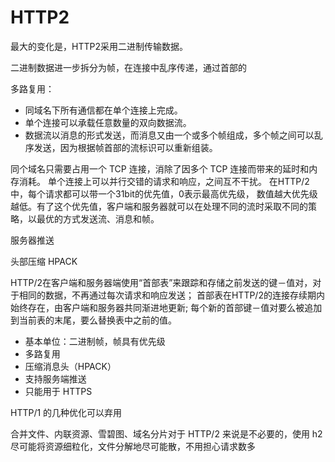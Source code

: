 # HTTP2

最大的变化是，HTTP2采用二进制传输数据。

二进制数据进一步拆分为帧，在连接中乱序传递，通过首部的

多路复用：

* 同域名下所有通信都在单个连接上完成。
* 单个连接可以承载任意数量的双向数据流。
* 数据流以消息的形式发送，而消息又由一个或多个帧组成，多个帧之间可以乱序发送，因为根据帧首部的流标识可以重新组装。

同个域名只需要占用一个 TCP 连接，消除了因多个 TCP 连接而带来的延时和内存消耗。 单个连接上可以并行交错的请求和响应，之间互不干扰。 在HTTP/2中，每个请求都可以带一个31bit的优先值，0表示最高优先级， 数值越大优先级越低。有了这个优先值，客户端和服务器就可以在处理不同的流时采取不同的策略，以最优的方式发送流、消息和帧。

服务器推送

头部压缩 HPACK

HTTP/2在客户端和服务器端使用“首部表”来跟踪和存储之前发送的键－值对，对于相同的数据，不再通过每次请求和响应发送； 首部表在HTTP/2的连接存续期内始终存在，由客户端和服务器共同渐进地更新; 每个新的首部键－值对要么被追加到当前表的末尾，要么替换表中之前的值。

* 基本单位：二进制帧，帧具有优先级
* 多路复用
* 压缩消息头（HPACK）
* 支持服务端推送
* 只能用于 HTTPS

HTTP/1 的几种优化可以弃用

合并文件、内联资源、雪碧图、域名分片对于 HTTP/2 来说是不必要的，使用 h2 尽可能将资源细粒化，文件分解地尽可能散，不用担心请求数多


